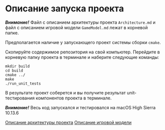 # Описание запуска проекта

***Внимание!*** Файл с описанием архитектуры проекта `Architecture.md` 
и файл с описанием игровой модели `GameModel.md` лежат в корневой папке.

Предполагается наличие у запускающего проект системы сборки `cmake`.

Скопируйте содержимое репозитория на свой компьютер.
Перейдите в корневую папку проекта в терминале и наберите следующие команды:

```
mkdir build
cd build
cmake ../
make
./run_unit_tests
```

В результате проект соберется и вы получите результат 
unit-тестирования компонентов проекта в терминале.

***Внимание!*** Весь код запускался и тестировался на macOS High Sierra 
10.13.6

[Описание архитектуры проекта](Architecture.md)
[Описание игровой модели](GameModel.md)  

